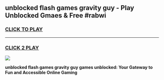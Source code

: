 
## unblocked flash games gravity guy - Play Unblocked Gmaes & Free #rabwi
<h3>
<a href="https://premium.freeplayer.one?title=unblocked_flash_games_gravity_guy&ref=03M">CLICK TO PLAY</a></h3>
<hr>

<h3>
<a href="https://premium.freeplayer.one?title=unblocked_flash_games_gravity_guy&ref=03M">CLICK 2 PLAY</a>
  
</h3>

<a href="https://premium.freeplayer.one?title=unblocked_flash_games_gravity_guy&ref=03M"><img src="https://clearcache.store/games.png"></a>


**unblocked flash games gravity guy games unblocked: Your Gateway to Fun and Accessible Online Gaming**
